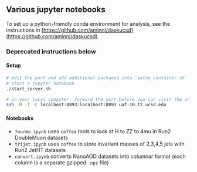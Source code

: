## Various jupyter notebooks

To set up a python-friendly conda environment for analysis, see the instructions in
[https://github.com/aminnj/daskucsd](https://github.com/aminnj/daskucsd).

### Deprecated instructions below

#### Setup
```bash
# edit the port and add additional packages into `setup_container.sh`
# start a jupyter notebook
./start_server.sh

# on your local computer, forward the port before you can visit the url. e.g.,
ssh -N -f -L localhost:8893:localhost:8893 uaf-10.t2.ucsd.edu
```

#### Notebooks

* `fourmu.ipynb` uses `coffea` tools to look at H to ZZ to 4mu in Run2 DoubleMuon datasets
* `trijet.ipynb` uses `coffea` to store invariant masses of 2,3,4,5 jets with Run2 JetHT datasets
* `convert.ipynb` converts NanoAOD datasets into columnar format (each column is a separate gzipped `.npz` file)
